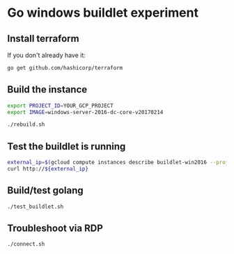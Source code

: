 # Go windows buildlet experiment

## Install terraform

If you don't already have it:
```bash
go get github.com/hashicorp/terraform
```

## Build the instance
```bash
export PROJECT_ID=YOUR_GCP_PROJECT
export IMAGE=windows-server-2016-dc-core-v20170214

./rebuild.sh
```

## Test the buildlet is running
```bash
external_ip=$(gcloud compute instances describe buildlet-win2016 --project=${PROJECT_ID} --zone=${ZONE} --format="value(networkInterfaces[0].accessConfigs[0].natIP)")
curl http://${external_ip}
```

## Build/test golang
```bash
./test_buildlet.sh
```

## Troubleshoot via RDP
```bash
./connect.sh
```
